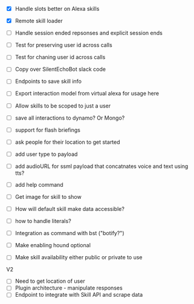 - [X] Handle slots better on Alexa skills
- [X] Remote skill loader
- [ ] Handle session ended repsonses and explicit session ends
- [ ] Test for preserving user id across calls
- [ ] Test for chaning user id across calls
- [ ] Copy over SilentEchoBot slack code
- [ ] Endpoints to save skill info
- [ ] Export interaction model from virtual alexa for usage here
- [ ] Allow skills to be scoped to just a user
- [ ] save all interactions to dynamo? Or Mongo?
- [ ] support for flash briefings
- [ ] ask people for their location to get started
- [ ] add user type to payload
- [ ] add audioURL for ssml payload that concatnates voice and text using tts?
- [ ] add help command
- [ ] Get image for skill to show
- [ ] How will default skill make data accessible?
- [ ] how to handle literals?

- [ ] Integration as command with bst ("botify?")
- [ ] Make enabling hound optional
- [ ] Make skill availability either public or private to use

V2
- [ ] Need to get location of user
- [ ] Plugin architecture - manipulate responses
- [ ] Endpoint to integrate with Skill API and scrape data
